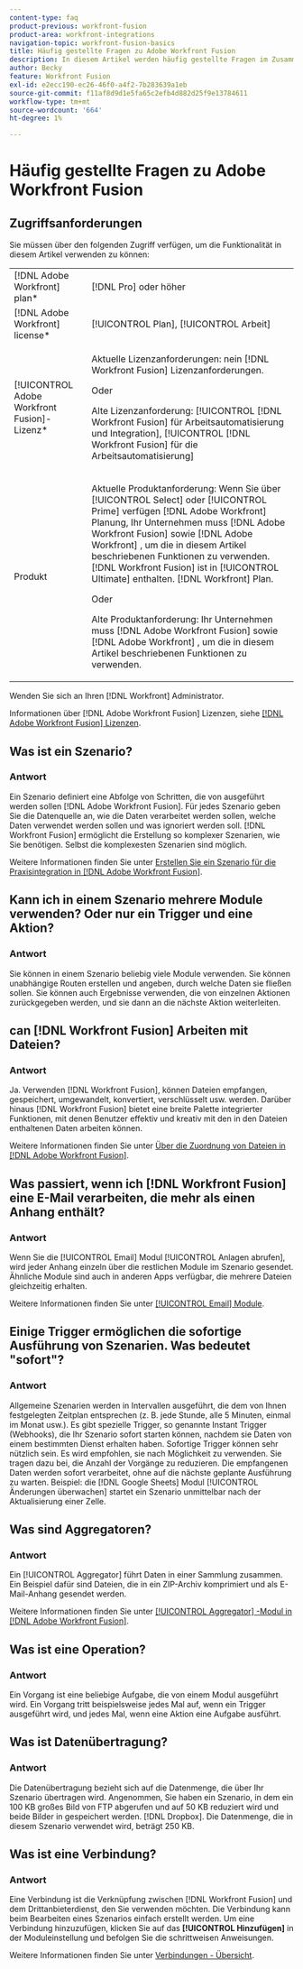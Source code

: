 ```yaml
---
content-type: faq
product-previous: workfront-fusion
product-area: workfront-integrations
navigation-topic: workfront-fusion-basics
title: Häufig gestellte Fragen zu Adobe Workfront Fusion
description: In diesem Artikel werden häufig gestellte Fragen im Zusammenhang mit [!DNL Adobe Workfront Fusion], einschließlich Informationen zu häufig in Fusion-Workflows verwendeten Objekten
author: Becky
feature: Workfront Fusion
exl-id: e2ecc190-ec26-46f0-a4f2-7b283639a1eb
source-git-commit: f11af8d9d1e5fa65c2efb4d882d25f9e13784611
workflow-type: tm+mt
source-wordcount: '664'
ht-degree: 1%

---
```


# Häufig gestellte Fragen zu Adobe Workfront Fusion

## Zugriffsanforderungen

Sie müssen über den folgenden Zugriff verfügen, um die Funktionalität in diesem Artikel verwenden zu können:

<table style="table-layout:auto"> 
 <col> 
 <col> 
 <tbody> 
  <tr> 
    <td role="rowheader">[!DNL Adobe Workfront] plan*</td> 
   <td> <p>[!DNL Pro] oder höher</p> </td> 
  </tr> 
  <tr data-mc-conditions=""> 
   <td role="rowheader">[!DNL Adobe Workfront] license*</td> 
   <td> <p>[!UICONTROL Plan], [!UICONTROL Arbeit]</p> </td> 
  </tr> 
  <tr> 
   <td role="rowheader">[!UICONTROL Adobe Workfront Fusion]-Lizenz*</td> 
   <td>
   <p>Aktuelle Lizenzanforderungen: nein [!DNL Workfront Fusion] Lizenzanforderungen.</p>
   <p>Oder</p>
   <p>Alte Lizenzanforderung: [!UICONTROL [!DNL Workfront Fusion] für Arbeitsautomatisierung und Integration], [!UICONTROL [!DNL Workfront Fusion] für die Arbeitsautomatisierung]</p>
   </td> 
  </tr> 
  <tr> 
   <td role="rowheader">Produkt</td> 
   <td>
   <p>Aktuelle Produktanforderung: Wenn Sie über [!UICONTROL Select] oder [!UICONTROL Prime] verfügen [!DNL Adobe Workfront] Planung, Ihr Unternehmen muss [!DNL Adobe Workfront Fusion] sowie [!DNL Adobe Workfront] , um die in diesem Artikel beschriebenen Funktionen zu verwenden. [!DNL Workfront Fusion] ist in [!UICONTROL Ultimate] enthalten. [!DNL Workfront] Plan.</p>
   <p>Oder</p>
   <p>Alte Produktanforderung: Ihr Unternehmen muss [!DNL Adobe Workfront Fusion] sowie [!DNL Adobe Workfront] , um die in diesem Artikel beschriebenen Funktionen zu verwenden.</p>
   </td> 
  </tr> 
 </tbody> 
</table>

Wenden Sie sich an Ihren [!DNL Workfront] Administrator.

Informationen über [!DNL Adobe Workfront Fusion] Lizenzen, siehe [[!DNL Adobe Workfront Fusion] Lizenzen](../../workfront-fusion/get-started/license-automation-vs-integration.md).

## Was ist ein Szenario?

### Antwort

Ein Szenario definiert eine Abfolge von Schritten, die von ausgeführt werden sollen [!DNL Adobe Workfront Fusion]. Für jedes Szenario geben Sie die Datenquelle an, wie die Daten verarbeitet werden sollen, welche Daten verwendet werden sollen und was ignoriert werden soll. [!DNL Workfront Fusion] ermöglicht die Erstellung so komplexer Szenarien, wie Sie benötigen. Selbst die komplexesten Szenarien sind möglich.

Weitere Informationen finden Sie unter [Erstellen Sie ein Szenario für die Praxisintegration in [!DNL Adobe Workfront Fusion]](../../workfront-fusion/get-started/create-a-practice-scenario.md).

## Kann ich in einem Szenario mehrere Module verwenden? Oder nur ein Trigger und eine Aktion?

### Antwort

Sie können in einem Szenario beliebig viele Module verwenden. Sie können unabhängige Routen erstellen und angeben, durch welche Daten sie fließen sollen. Sie können auch Ergebnisse verwenden, die von einzelnen Aktionen zurückgegeben werden, und sie dann an die nächste Aktion weiterleiten.

## can [!DNL Workfront Fusion] Arbeiten mit Dateien?

### Antwort

Ja. Verwenden [!DNL Workfront Fusion], können Dateien empfangen, gespeichert, umgewandelt, konvertiert, verschlüsselt usw. werden. Darüber hinaus [!DNL Workfront Fusion] bietet eine breite Palette integrierter Funktionen, mit denen Benutzer effektiv und kreativ mit den in den Dateien enthaltenen Daten arbeiten können.

Weitere Informationen finden Sie unter [Über die Zuordnung von Dateien in [!DNL Adobe Workfront Fusion]](../../workfront-fusion/mapping/about-mapping-files.md).

## Was passiert, wenn ich [!DNL Workfront Fusion] eine E-Mail verarbeiten, die mehr als einen Anhang enthält?

### Antwort

Wenn Sie die [!UICONTROL Email] Modul [!UICONTROL Anlagen abrufen], wird jeder Anhang einzeln über die restlichen Module im Szenario gesendet. Ähnliche Module sind auch in anderen Apps verfügbar, die mehrere Dateien gleichzeitig erhalten.

Weitere Informationen finden Sie unter [[!UICONTROL Email] Module](../../workfront-fusion/apps-and-their-modules/email-modules.md).

## Einige Trigger ermöglichen die sofortige Ausführung von Szenarien. Was bedeutet &quot;sofort&quot;?

### Antwort

Allgemeine Szenarien werden in Intervallen ausgeführt, die dem von Ihnen festgelegten Zeitplan entsprechen (z. B. jede Stunde, alle 5 Minuten, einmal im Monat usw.). Es gibt spezielle Trigger, so genannte Instant Trigger (Webhooks), die Ihr Szenario sofort starten können, nachdem sie Daten von einem bestimmten Dienst erhalten haben. Sofortige Trigger können sehr nützlich sein. Es wird empfohlen, sie nach Möglichkeit zu verwenden. Sie tragen dazu bei, die Anzahl der Vorgänge zu reduzieren. Die empfangenen Daten werden sofort verarbeitet, ohne auf die nächste geplante Ausführung zu warten. Beispiel: die [!DNL Google Sheets] Modul [!UICONTROL Änderungen überwachen] startet ein Szenario unmittelbar nach der Aktualisierung einer Zelle.

## Was sind Aggregatoren?

### Antwort

Ein [!UICONTROL Aggregator] führt Daten in einer Sammlung zusammen. Ein Beispiel dafür sind Dateien, die in ein ZIP-Archiv komprimiert und als E-Mail-Anhang gesendet werden.

Weitere Informationen finden Sie unter [[!UICONTROL Aggregator] -Modul in [!DNL Adobe Workfront Fusion]](../../workfront-fusion/modules/aggregator-module.md).

## Was ist eine Operation?

### Antwort

Ein Vorgang ist eine beliebige Aufgabe, die von einem Modul ausgeführt wird. Ein Vorgang tritt beispielsweise jedes Mal auf, wenn ein Trigger ausgeführt wird, und jedes Mal, wenn eine Aktion eine Aufgabe ausführt.

## Was ist Datenübertragung?

### Antwort

Die Datenübertragung bezieht sich auf die Datenmenge, die über Ihr Szenario übertragen wird. Angenommen, Sie haben ein Szenario, in dem ein 100 KB großes Bild von FTP abgerufen und auf 50 KB reduziert wird und beide Bilder in gespeichert werden. [!DNL Dropbox]. Die Datenmenge, die in diesem Szenario verwendet wird, beträgt 250 KB.

## Was ist eine Verbindung?

### Antwort

Eine Verbindung ist die Verknüpfung zwischen [!DNL Workfront Fusion] und dem Drittanbieterdienst, den Sie verwenden möchten. Die Verbindung kann beim Bearbeiten eines Szenarios einfach erstellt werden. Um eine Verbindung hinzuzufügen, klicken Sie auf das **[!UICONTROL Hinzufügen]** in der Moduleinstellung und befolgen Sie die schrittweisen Anweisungen.

Weitere Informationen finden Sie unter [Verbindungen - Übersicht](../../workfront-fusion/connections/about-connecting-wf-fusion-to-app-or-service.md).
